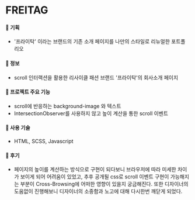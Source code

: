 # FREITAG
   #### 🔗 기획
   - '프라이탁' 이라는 브랜드의 기존 소개 페이지를 나만의 스타일로 리뉴얼한 포트폴리오
   #### 🔗 정보
   - scroll 인터랙션을 활용한 리사이클 패션 브랜드 '프라이탁'의 회사소개 페이지
   #### 🔗 프로젝트 주요 기능
   - scroll에 반응하는 background-image 와 텍스트
   - IntersectionObserver를 사용하지 않고 높이 계산을 통한 scroll 이벤트
   #### 🔗 사용 기술
   - HTML, SCSS, Javascript
   #### 🔗 후기
   - 페이지의 높이를 계산하는 방식으로 구현이 되다보니 브라우저에 따라 미세한 차이가 보이게 되어 어려움이 있었고, 추후 공개될 css로 scroll 이벤트 구현이 가능해지는 부분이 Cross-Browsing에 어떠한 영향이 있을지 궁금해진다. 또한 디자이너의 도움없이 진행해보니 디자이너의 소중함과 노고에 대해 다시한번 깨닫게 되었다.